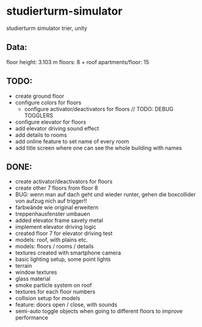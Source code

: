 # studierturm-simulator
studierturm simulator trier, unity

## Data:
floor height: 3.103 m
floors: 8 + roof
apartments/floor: 15

## TODO:
- create ground floor
- configure colors for floors
	- configure activator/deactivators for floors // TODO: DEBUG TOGGLERS
- configure elevator for floors
- add elevator driving sound effect
- add details to rooms
- add online feature to set name of every room
- add title screen where one can see the whole building with names

## DONE:
- create activator/deactivators for  floors
- create other 7 floors from floor 8 
- BUG: wenn man auf dach geht und wieder runter, gehen die boxcollider von aufzug nich auf trigger!!
- farbwände wie original erweitern 
- treppenhausfenster umbauen
- added elevator frame savety metal
- implement elevator driving logic
- created floor 7 for elevator driving test
- models: roof, with plains etc.
- models: floors / rooms / details
- textures created with smartphone camera
- basic lighting setup, some point lights
- terrain 
- window textures
- glass material
- smoke particle system on roof
- textures for each floor numbers
- collision setup for models
- feature: doors open / close, with sounds
- semi-auto toggle objects when going to different floors to improve performance


